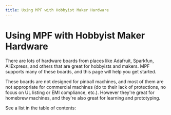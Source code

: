 ```yaml
---
title: Using MPF with Hobbyist Maker Hardware
---
```


# Using MPF with Hobbyist Maker Hardware

There are lots of hardware boards from places like Adafruit, Sparkfun, AliExpress, and others that are great for hobbyists and makers. MPF supports many of these boards, and this page will help you get started.

These boards are not designed for pinball machines, and most of them are not
appropriate for commercial machines (do to their lack of protections, no focus
on UL listing or EMI compliance, etc.). However they're great for homebrew
machines, and they're also great for learning and prototyping.

See a list in the table of contents:
